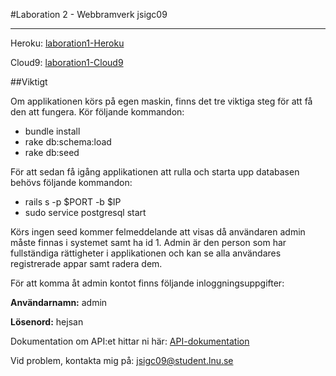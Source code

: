 #Laboration 2 - Webbramverk
jsigc09

----

Heroku: [laboration1-Heroku](https://arcane-harbor-88997.herokuapp.com/)

Cloud9: [laboration1-Cloud9](https://laboration2-api-juliasivartsson.c9users.io/)

##Viktigt

Om applikationen körs på egen maskin, finns det tre viktiga steg för att få den att fungera. Kör följande kommandon:

* bundle install
* rake db:schema:load
* rake db:seed


För att sedan få igång applikationen att rulla och starta upp databasen behövs följande kommandon:
* rails s -p $PORT -b $IP
* sudo service postgresql start

Körs ingen seed kommer felmeddelande att visas då användaren admin måste finnas i systemet samt ha id 1.
Admin är den person som har fullständiga rättigheter i applikationen och kan se alla användares registrerade appar samt radera dem.

För att komma åt admin kontot finns följande inloggningsuppgifter:

**Användarnamn:** admin

**Lösenord:** hejsan

Dokumentation om API:et hittar ni här: [API-dokumentation](https://github.com/JuliaSivartsson/laboration2-ruby-1dv450/blob/master/API-dokumentation)

Vid problem, kontakta mig på: jsigc09@student.lnu.se
